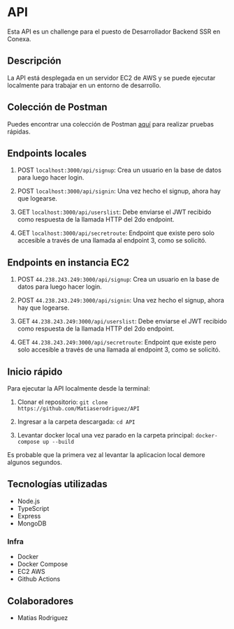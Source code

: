 # API

Esta API es un challenge para el puesto de Desarrollador Backend SSR en Conexa.

## Descripción

La API está desplegada en un servidor EC2 de AWS y se puede ejecutar localmente para trabajar en un entorno de desarrollo.

## Colección de Postman

Puedes encontrar una colección de Postman [aquí](https://www.postman.com/satellite-cosmologist-72342374/workspace/conexa/collection/14655417-409a11fa-f14d-4923-9a85-8fb0bd923c04?action=share&creator=14655417) para realizar pruebas rápidas.

## Endpoints locales

1. POST `localhost:3000/api/signup`: Crea un usuario en la base de datos para luego hacer login.

2. POST `localhost:3000/api/signin`: Una vez hecho el signup, ahora hay que logearse.

3. GET `localhost:3000/api/userslist`: Debe enviarse el JWT recibido como respuesta de la llamada HTTP del 2do endpoint.

4. GET `localhost:3000/api/secretroute`: Endpoint que existe pero solo accesible a través de una llamada al endpoint 3, como se solicitó.


## Endpoints en instancia EC2

1. POST `44.238.243.249:3000/api/signup`: Crea un usuario en la base de datos para luego hacer login.

2. POST `44.238.243.249:3000/api/signin`: Una vez hecho el signup, ahora hay que logearse.

3. GET `44.238.243.249:3000/api/userslist`: Debe enviarse el JWT recibido como respuesta de la llamada HTTP del 2do endpoint.

4. GET `44.238.243.249:3000/api/secretroute`: Endpoint que existe pero solo accesible a través de una llamada al endpoint 3, como se solicitó.

## Inicio rápido

Para ejecutar la API localmente desde la terminal:

1. Clonar el repositorio: `git clone https://github.com/Matiaserodriguez/API`

2. Ingresar a la carpeta descargada: `cd API`

3. Levantar docker local una vez parado en la carpeta principal: `docker-compose up --build`

Es probable que la primera vez al levantar la aplicacion local demore algunos segundos.

## Tecnologías utilizadas

- Node.js
- TypeScript
- Express
- MongoDB

### Infra

- Docker
- Docker Compose
- EC2 AWS
- Github Actions

## Colaboradores

- Matias Rodriguez
